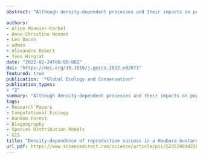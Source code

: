 ```yaml
---
abstract: "Although density-dependent processes and their impacts on population dynamics are key issues in ecology and conservation biology, empirical evidence of density-dependence remains scarce for species or populations with low densities, scattered distributions, and especially for managed populations where densities may vary as a result of extrinsic factors (such as harvesting or releases). Here, we explore the presence of density-dependent processes in a reinforced population of North African Houbara bustard (Chlamydotis undulata undulata). We investigated the relationship between reproductive success and local density, and the possible variation of this relationship according to habitat suitability using three independent datasets. Based on eight years of nests monitoring (more than 7000 nests), we modeled the Daily Nest Survival Rate (DNSR) as a proxy of reproductive success. Our results indicate that DNSR was negatively impacted by local densities and that this relationship was approximately constant in space and time: (1) although DNSR strongly decreased over the breeding season, the negative relationship between DNSR and density remained constant over the breeding season; (2) this density-dependent relationship did not vary with the quality of the habitat associated with the nest location. Previous studies have shown that the demographic parameters and population dynamics of the reinforced North African Houbara bustard are strongly influenced by extrinsic environmental and management parameters. Our study further indicates the existence of density-dependent regulation in a low-density, managed population."

authors:
- Alice Monnier-Corbel
- Anne-Christine Monnet
- Léo Bacon
- admin
- Alexandre Robert
- Yves Hingrat
date: "2022-02-24T00:00:00Z"
doi: "https://doi.org/10.1016/j.gecco.2022.e02071"
featured: true
publication: '*Global Ecology and Conservation*'
publication_types:
- "2"
summary: "Although density-dependent processes and their impacts on population dynamics are key issues in ecology and conservation biology, empirical evidence of density-dependence remains scarce for species or populations with low densities, scattered distributions, and especially for managed populations where densities may vary as a result of extrinsic factors (such as harvesting or releases). Here, we explore the presence of density-dependent processes in a reinforced population of North African Houbara bustard (Chlamydotis undulata undulata). We investigated the relationship between reproductive success and local density, and the possible variation of this relationship according to habitat suitability using three independent datasets. Based on eight years of nests monitoring (more than 7000 nests), we modeled the Daily Nest Survival Rate (DNSR) as a proxy of reproductive success. Our results indicate that DNSR was negatively impacted by local densities and that this relationship was approximately constant in space and time: (1) although DNSR strongly decreased over the breeding season, the negative relationship between DNSR and density remained constant over the breeding season; (2) this density-dependent relationship did not vary with the quality of the habitat associated with the nest location. Previous studies have shown that the demographic parameters and population dynamics of the reinforced North African Houbara bustard are strongly influenced by extrinsic environmental and management parameters. Our study further indicates the existence of density-dependent regulation in a low-density, managed population."
tags:
- Research Papers
- Computational Ecology
- Random Forest
- Biogeography
- Species Distribution Models
- GIS
title: "Density-dependence of reproductive success in a Houbara bustard population."
url_pdf: https://www.sciencedirect.com/science/article/pii/S2351989422000737/pdfft?md5=4666de3fff45cabf87710d13dfd485cd&pid=1-s2.0-S2351989422000737-main.pdf
---
```



